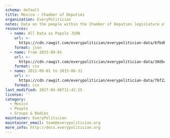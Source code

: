 ```yaml
---
schema: default
title: Mexico — Chamber of Deputies
organization: EveryPolitician
notes: Data on the people within the Chamber of Deputies legislature of Mexico.
resources:
  - name: All Data as Popolo JSON
    url: >-
      https://cdn.rawgit.com/everypolitician/everypolitician-data/6fbdbe1041ac8a23e4af7a740632030985279962/data/Mexico/Deputies/ep-popolo-v1.0.json
    format: json
  - name: From 2015-09-01
    url: >-
      https://cdn.rawgit.com/everypolitician/everypolitician-data/30db4d9e2795ce92fa6139805b591101fabfdf00/data/Mexico/Deputies/term-63.csv
    format: csv
  - name: 2012-09-01 to 2015-08-31
    url: >-
      https://cdn.rawgit.com/everypolitician/everypolitician-data/7bf22d791c9717a01083e5b4e7c48ea8a656e7a7/data/Mexico/Deputies/term-62.csv
    format: csv
last_modified: 2017-04-08T11:42:25
license: ''
category:
  - Mexico
  - People
  - Groups & Bodies
maintainer: EveryPolitician
maintainer_email: team@everypolitician.org
more_info: http://docs.everypolitician.org
---
```

